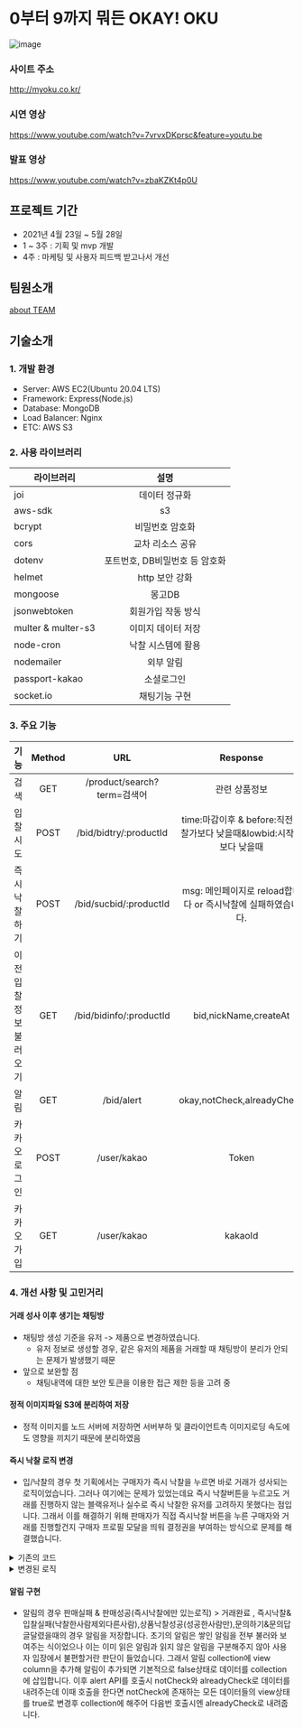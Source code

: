 # 0부터 9까지 뭐든 OKAY! OKU
![image](https://user-images.githubusercontent.com/57881683/120354904-d215d680-c33d-11eb-8133-3e16bfc1cfd8.png)

### 사이트 주소
http://myoku.co.kr/
### 시연 영상
https://www.youtube.com/watch?v=7vrvxDKprsc&feature=youtu.be
### 발표 영상
https://www.youtube.com/watch?v=zbaKZKt4p0U

## 프로젝트 기간
- 2021년 4월 23일 ~ 5월 28일
- 1 ~ 3주 : 기획 및 mvp 개발
- 4주 : 마케팅 및 사용자 피드백 받고나서 개선

## 팀원소개
[about TEAM](https://www.notion.so/90bbb2e5d07941a3a46370e5333c7556)

## 기술소개
### 1. 개발 환경
- Server: AWS EC2(Ubuntu 20.04 LTS)
- Framework: Express(Node.js)
- Database: MongoDB
- Load Balancer: Nginx
- ETC: AWS S3

### 2. 사용 라이브러리

라이브러리 | 설명
---|:---:
joi | 데이터 정규화
aws-sdk | s3 
bcrypt | 비밀번호 암호화
cors | 교차 리소스 공유
dotenv | 포트번호, DB비밀번호 등 암호화
helmet | http 보안 강화
mongoose | 몽고DB
jsonwebtoken | 회원가입 작동 방식
multer & multer-s3 | 이미지 데이터 저장
node-cron | 낙찰 시스템에 활용
nodemailer | 외부 알림
passport-kakao | 소셜로그인
socket.io | 채팅기능 구현

### 3. 주요 기능

기능 | Method | URL | Response
---|:---:|:---:|:---:|
검색 | GET | /product/search?term=검색어 | 관련 상품정보
입찰시도 | POST | /bid/bidtry/:productId | time:마감이후 & before:직전입찰가보다 낮을때&lowbid:시작가보다 낮을때
즉시 낙찰하기 | POST | /bid/sucbid/:productId | msg: 메인페이지로 reload합니다 or 즉시낙찰에 실패하였습니다.
이전 입찰정보 불러오기 | GET | /bid/bidinfo/:productId | bid,nickName,createAt
알림 | GET | /bid/alert | okay,notCheck,alreadyCheck
카카오로그인 | POST | /user/kakao | Token
카카오 가입 | GET | /user/kakao | kakaoId

### 4. 개선 사항 및 고민거리

#### 거래 성사 이후 생기는 채팅방
  - 채팅방 생성 기준을 유저 -> 제품으로 변경하였습니다.
    - 유저 정보로 생성할 경우, 같은 유저의 제품을 거래할 때 채팅방이 분리가 안되는 문제가 발생했기 때문
  - 앞으로 보완할 점
    - 채팅내역에 대한 보안
토큰을 이용한 접근 제한 등을 고려 중

#### 정적 이미지파일 S3에 분리하여 저장
  - 정적 이미지를 노드 서버에 저장하면 서버부하 및 클라이언트측 이미지로딩 속도에도 영향을 끼치기 때문에 분리하였음

#### 즉시 낙찰 로직 변경
  - 입/낙찰의 경우 첫 기획에서는 구매자가 즉시 낙찰을 누르면 바로 거래가 성사되는 로직이었습니다. 그러나 여기에는 문제가 있었는데요 즉시 낙찰버튼을 누르고도 거래를 진행하지 않는 블랙유저나 실수로 즉시 낙찰한 유저를 고려하지 못했다는 점입니다. 그래서 이를 해결하기 위해 판매자가 직접 즉시낙찰 버튼을 누른 구매자와 거래를 진행할건지 구매자 프로필 모달을 띄워 결정권을 부여하는 방식으로 문제를 해결했습니다.

<details>
<summary>기존의 코드</summary>
<div markdown="1">       


```
exports.sucbid = async (req, res) => {
	const user = res.locals.user;
	const productId = req.params;
	const { sucbid, sellerunique } = req.body;

	try {
		if (sellerunique == user.id) {
			res.send({ msg: "판매자는 낙찰하지 못합니다." });
		} else {
			try {
				const hisinfo = await PriceHistory.create({
					productId: productId["id"],
					userId: user["_id"],
					bid: sucbid,
					nickName: user["nickname"],
					userEmail: user["email"],
				});
			} catch (error) {
				res.send({ msg: "낙찰 기록에 실패했습니다." });
			}

			try {
				// 상품 판매 상태 false로 변경
				const product = await Product.findOneAndUpdate(
					{ _id: productId["id"] },
					{ onSale: false, soldBy: user.nickname, soldById: user._id }
				);

				// 즉시낙찰유저제외 history에있는 모든 유저 불러오기
				const a = await PriceHistory.find(
					{
						$and: [
							{ productId: productId["id"] },
							{ userId: { $ne: user["_id"] } },
						],
					},
					{ userId: 1, _id: 0 }
				);

				//낙찰 실패자에게 알림
				await Alert.insertMany(
					a.map((user) => ({
						alertType: "낙찰실패",
						productId: productId["id"],
						productTitle: product["title"],
						userId: user.userId,
					}))
				);

				//낙찰 성공자에게 알림
				await Alert.create({
					userId: user["_id"],
					alertType: "낙찰성공",
					productTitle: product["title"],
					productId: productId["id"],
				});
			} catch (error) {
				res.send({ msg: "제품이 존재하지 않습니다." });
			}

			try {
				await ChatRoom.create({
					productId: productId["id"],
					buyerId: user["_id"],
					sellerId: sellerunique,
				});
			} catch (error) {
				res.send({ msg: "채팅방 생성에 실패했습니다." });
			}

			res.send({ msg: "즉시낙찰에 성공하였습니다." });
		}
	} catch (error) {
		console.log(error);
		res.send({ msg: "즉시낙찰에 실패하였습니다." });
	}
};
```
	
</div>
</details>

<details>
<summary>변경된 로직</summary>
<div markdown="1">
	
```
// 변경된 즉시낙찰로직
exports.newsucbid = async (req, res) => {
	const user = res.locals.user;
	const productId = req.params;
	const { sucbid, sellerunique } = req.body;
	// 이미 즉시 낙찰된 기록이 있을 경우 onSale:true , history가 이미 있는경우
	const prehistory = await Alert.findOne({
		alertType: "판매성공",
		productId: productId["id"],
	});

	// 판매 종료된것도 즉시낙찰 못하게 막아야함
	try {
		// 판매자가 상품을 산다면
		if (sellerunique == user.id) {
			console.log("여기서걸리는거야?1");
			return res.send({ okay: false, msg: "판매자는 낙찰하지 못합니다." });
			// 판매자 이외의 구매자가 즉시낙찰을 시도함
		} else {
			// 이미 누군가 즉시낙찰을 했다면
			if (prehistory) {
				console.log("여깁니다.", prehistory);
				return res.send({ okay: false, msg: "이미 거래중인 물건입니다." });
				// 즉시낙찰 내역이 없는 경우
			} else {
				console.log("sucbid===> db create", sucbid);
				await PriceHistory.create({
					productId: productId["id"],
					userId: user["_id"],
					bid: sucbid,
					nickName: user["nickname"],
				});
			}

			// 판매자한테 상품판매알람보내기
			// 즉시낙찰을 시도한사람이 있을경우 detail페이지에서 데이터는 내려가지않고 거래대기중으로 띄워줘야함
			const product = await Product.findOneAndUpdate(
				{ _id: productId["id"] },
				{ soldBy: "거래대기중" }
			);
			console.log("socketController ==>", product);
			await Alert.create({
				alertType: "판매성공",
				buyerId: user["_id"],
				productTitle: product["title"],
				productId: productId["id"],
				userId: sellerunique,
			});

			res.send({ okay: true, msg: "즉시낙찰에 성공하였습니다." });
		}
	} catch (error) {
		console.log(error);
		res.send({ msg: "즉시낙찰에 실패하였습니다.", error });
	}
};
```
	
이후 유저정보 조회
	
```
// 거래진행 yes or no로 나누어야함
exports.sellerSelct = async (req, res) => {
	// 1. true false값 , 2. 판매성공 알람 objectId값이 필요함

	const { decision } = req.body;
	// 알람 objectId값임
	const { id } = req.params;

	//console.log(decision, id);

	try {
		// 판매자인지 아닌지도 걸려줘야함

		if (decision == true) {
			// 거래 진행에 동의한 경우
			// 1. 판매상품 내리기 2. 채팅방 생기기 3. 구매자들에게 성공알림, 구매실패자들에게 실패알림

			const info = await Alert.findOne({ _id: id });
			const buyer = await User.findOne({ _id: info["buyerId"] });

			console.log("info:", info, "buyer:", buyer);

			// 판매상품 상태 변경
			const a = await Product.findOneAndUpdate(
				{ _id: info["productId"] },
				{ onSale: false, soldBy: buyer["nickname"], soldById: buyer["_id"] }
			);

			// 채팅방 생성
			const b = await ChatRoom.create({
				productId: info["productId"],
				buyerId: info["buyerId"],
				sellerId: info["userId"],
			});

			// 낙찰성공유저제외 history에있는 모든 유저 불러오기
			const failUser = await PriceHistory.find(
				{
					$and: [
						{ productId: info["productId"] },
						{ userId: { $ne: info["buyerId"] } },
					],
				},
				{ userId: 1, _id: 0 }
			);

			//낙찰 실패자에게 알림
			const tt = await Alert.insertMany(
				failUser.map((user) => ({
					alertType: "낙찰실패",
					productId: info["id"],
					productTitle: info["productTitle"],
					userId: user.userId,
				}))
			);

			//낙찰 성공자에게 알림
			const tt2 = await Alert.create({
				userId: info["buyerId"],
				alertType: "낙찰성공",
				productTitle: info["productTitle"],
				productId: info["productId"],
			});

			// 판매완료(거래진행중) > 거래완료
			await Alert.findOneAndUpdate({ _id: id }, { alertType: "거래완료" });

			return res.send({ okay: true, msg: "상품이 판매 완료 됐습니다." });
		} else {
			// 거래 진행에 거절한 경우
			// alert하나 삭제하기

			const info = await Alert.findOne({ _id: id });
			const buyer = await User.findOne({ _id: info["buyerId"] });

			//낙찰 시도자에게 실패 알림
			await Alert.create({
				userId: info["buyerId"],
				alertType: "낙찰실패",
				productTitle: info["productTitle"],
				productId: info["productId"],
			});

			const a = await Product.findOneAndUpdate(
				{ _id: info["productId"] },
				{ onSale: true, soldBy: null, soldById: null }
			);
			await PriceHistory.deleteOne({
				productId: info["productId"],
				userId: info["buyerId"],
			});

			await Alert.deleteOne({ _id: id });

			return res.send({ okay: true, msg: "거래가 취소되었습니다." });
		}

		return res.send({ okay: true });
	} catch (error) {
		res.send({ okay: false, msg: "없는 거래입니다." });
	}
};
```

</div>
</details>

#### 알림 구현
  - 알림의 경우 판매실패 & 판매성공(즉시낙찰에만 있는로직) > 거래완료 , 즉시낙찰&입찰실패(낙찰한사람제외다른사람),상품낙찰성공(성공한사람만),문의하기&문의답글달렸을때의 경우 알림을 저장합니다. 초기의 알림은 쌓인 알림을 전부 불러와 보여주는 식이었으나 이는 이미 읽은 알림과 읽지 않은 알림을 구분해주지 않아 사용자 입장에서 불편할거란 판단이 들었습니다. 그래서 알림 collection에 view column을 추가해 알림이 추가되면 기본적으로 false상태로 데이터를 collection에 삽입합니다. 이후 alert API를 호출시 notCheck와 alreadyCheck로 데이터를 내려주는데 이때 호출을 한다면 notCheck에 존재하는 모든 데이터들의 view상태를 true로 변경후 collection에 해주어 다음번 호출시엔 alreadyCheck로 내려줍니다.
